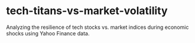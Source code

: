 # tech-titans-vs-market-volatility
Analyzing the resilience of tech stocks vs. market indices during economic shocks using Yahoo Finance data.
